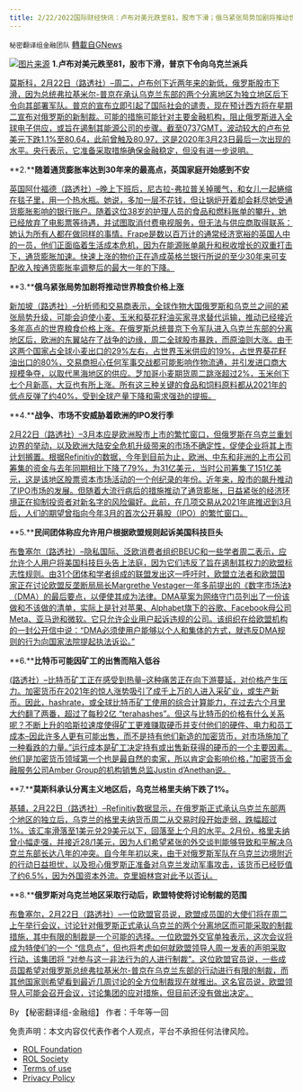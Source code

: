 ```yaml
---
title: 2/22/2022国际财经快讯：卢布对美元跌至81，股市下滑；俄乌紧张局势加剧将推动世界粮食价格上涨
---
```

`秘密翻译组金融团队` [轉載自GNews](https://gnews.org/zh-hans/2048368/)

![](https://assets.gnews.org/wp-content/uploads/2022/02/图片1-106.png)[图片来源](https://www.reuters.com)
**1.卢布对美元跌至81，股市下滑，普京下令向乌克兰派兵**

[莫斯科，2月22日（路透社）–周二，卢布创下近两年来的新低，俄罗斯股市下滑，因为总统弗拉基米尔-普京在承认乌克兰东部的两个分离地区为独立地区后下令向其部署军队。普京的宣布立即引起了国际社会的谴责，现在预计西方将在星期二宣布对俄罗斯的新制裁。可能的措施可能针对主要金融机构，阻止俄罗斯进入全球电子供应，或旨在遏制其能源公司的步骤。截至0737GMT，波动较大的卢布兑美元下跌1.1%至80.64，此前曾触及80.97，这是2020年3月23日最后一次出现的水平。央行表示，它准备采取措施确保金融稳定，但没有进一步说明。](https://www.reuters.com/markets/europe/rouble-hits-over-15-month-low-after-putin-orders-russian-troops-ukraine-2022-02-22/)

**2.****随着通货膨胀率达到30年来的最高点，英国家庭开始感到不安**

[英国阿什福德（路透社）–晚上下班后，尼古拉-弗拉普关掉暖气，和女儿一起蜷缩在毯子里，用一个热水瓶。她说，多加一层不花钱，但让锅炉开着却会耗尽她受通货膨胀影响的银行账户。随着这位38岁的护理人员的食品和燃料账单的攀升，她已经放弃了电影票等待遇，并试图取消付费电视服务，但无法与供应商取得联系：她认为所有人都在做同样的事情。Frape是数以百万计的通常经济宽裕的英国人中的一员，他们正面临着生活成本危机，因为在能源账单飙升和税收增长的双重打击下，通货膨胀加速。快速上涨的物价正在造成英格兰银行所说的至少30年来可支配收入按通货膨胀率调整后的最大一年的下降。](https://www.oann.com/as-inflation-hits-30-year-high-uk-households-start-to-buckle/)

**3.****俄乌紧张局势加剧将推动世界粮食价格上涨**

[新加坡（路透社）–分析师和交易商表示，全球作物大国俄罗斯和乌克兰之间的紧张局势升级，可能会迫使小麦、玉米和葵花籽油买家寻求替代运输，推动已经接近多年高点的世界粮食价格上涨。在俄罗斯总统普京下令军队进入乌克兰东部的分离地区后，欧洲的东翼站在了战争的边缘，周二全球股市暴跌，而原油则大涨。由于这两个国家占全球小麦出口的29%左右，占世界玉米供应的19%，占世界葵花籽油出口的80%，交易商担心任何军事交战都可能影响作物流通，并引发进口商大规模争夺，以取代黑海地区的供应。芝加哥小麦期货周二跳涨超过2%，玉米创下七个月新高，大豆也有所上涨。所有这三种关键的食品和饲料原料都从2021年的低点反弹了约40%，受到全球产量下降和需求强劲的提振。](https://www.oann.com/deepening-russia-ukraine-tensions-seen-curbing-food-supplies-lifting-prices/)

**4.****战争、市场不安威胁着欧洲的IPO发行季**

[2月22日（路透社）–3月本应是欧洲股市上市的繁忙窗口，但俄罗斯在乌克兰重划边界的举动，以及欧洲大陆安全危机升级带来的市场不确定性，促使企业将其上市计划搁置。根据Refinitiv的数据，今年到目前为止，欧洲、中东和非洲的上市公司筹集的资金与去年同期相比下降了79%，为31亿美元，当时公司筹集了151亿美元，这是该地区股票资本市场活动的一个创纪录的年份。近年来，股市的飙升推动了IPO市场的发展。但随着大流行病后的措施推动了通货膨胀，日益紧张的经济环境正在抑制投资者对新名字的风险偏好。此前，在几项交易从2021年底推迟到3月后，人们的期望曾指向今年3月的首次公开募股（IPO）的繁忙窗口。](https://www.reuters.com/world/europe/war-market-jitters-threaten-europes-ipo-launch-season-2022-02-22/)

**5.****民间团体称应允许用户根据欧盟规则起诉美国科技巨头**

[布鲁塞尔（路透社）–隐私国际、泛欧消费者组织BEUC和一些学者周二表示，应允许个人用户将美国科技巨头告上法庭，因为它们违反了旨在遏制其权力的欧盟标志性规则。由31个团体和学者组成的联盟发出这一呼吁时，欧盟立法者和欧盟国家正在讨论欧盟反垄断局局长Margrethe Vestager一年多前提出的《数字市场法》（DMA）的最后要点，以便使其成为法律。DMA草案为网络守门员列出了一份该做和不该做的清单，实际上是针对苹果、Alphabet旗下的谷歌、Facebook母公司Meta、亚马逊和微软。它只允许企业用户起诉违规的公司。该组织在给欧盟机构的一封公开信中说：“DMA必须使用户能够以个人和集体的方式，就违反DMA规则的行为向国家法院提起执法诉讼。”](https://www.oann.com/users-should-be-allowed-to-sue-u-s-tech-giants-under-eu-rules-civil-groups-say/)

**6.****比特币可能因矿工的出售而陷入低谷**

[(路透社）–比特币矿工正在感受到热量–这种痛苦正在向下游蔓延，对价格产生压力。加密货币在2021年的惊人涨势吸引了成千上万的人进入采矿业，或生产新币。因此，hashrate，或全球比特币矿工使用的综合计算能力，在过去六个月里大约翻了两番，超过了每秒2亿 “terahashes”。但这与比特币的价格有什么关系呢？不断上升的哈斯拉速度使得矿工更难赚取硬币并支付他们的硬件、电力和员工成本–因此许多人更有可能出售，而不是持有他们新造的加密货币，对市场施加了一种看跌的力量。”运行成本是矿工决定持有或出售新获得的硬币的一个主要因素。他们是加密货币领域第一个也是最自然的卖家，所以肯定会影响价格，”加密货币金融服务公司Amber Group的机构销售总监Justin d’Anethan说。](https://www.oann.com/cryptoverse-bitcoin-could-be-laid-low-by-miners-malady/)

**7.****莫斯科承认分离主义地区后，乌克兰格里夫纳下跌了1%。**

[基辅，2月22日（路透社）–Refinitiv数据显示，在俄罗斯正式承认乌克兰东部两个地区的独立后，乌克兰的格里夫纳货币周二从交易时段开始走弱，跌幅超过1%。该汇率滑落至1美元兑29美元以下，回落至上个月的水平。2月份，格里夫纳曾小幅走强，并接近28/1美元，因为人们希望紧张的外交谈判能够导致和平解决乌克兰东部长达八年的冲突。自今年年初以来，由于对俄罗斯军队在乌克兰边境附近的行动日益担忧，以及担心俄罗斯正准备对乌克兰发动军事攻击，该货币已经贬值了约6.5%，因为外国资本外流。克里姆林宫对此予以否认。](https://www.reuters.com/markets/rates-bonds/ukrainian-hryvnia-loses-1-after-moscow-recognises-separatist-regions-2022-02-22/)

**8.****俄罗斯对乌克兰地区采取行动后，欧盟特使将讨论制裁的范围**

[布鲁塞尔，2月22日（路透社）–一位欧盟官员说，欧盟成员国的大使们将在周二上午举行会议，讨论针对俄罗斯正式承认乌克兰的两个分离地区而可能采取的制裁措施，其中有限的制裁是一个可能的选择。一位欧盟外交官单独表示，这次会议将成为特使们的一个 “信息点”，但也将考虑如何就欧盟领导人周一发表的声明采取行动，该集团将 “对参与这一非法行为的人进行制裁”。这位欧盟官员说，一些成员国希望对俄罗斯总统弗拉基米尔-普京在乌克兰东部的行动进行有限的制裁，而其他国家则希望看到最近几周讨论的全方位制裁现在就推出。这名官员说，欧盟领导人可能会召开会议，讨论集团的应对措施，但目前还没有做出决定。](https://www.reuters.com/world/europe/eu-envoys-discuss-scope-sanctions-after-russian-move-ukraine-regions-2022-02-22/)

By 【秘密翻译组-金融组】
作者：千年等一回

 

免责声明：本文内容仅代表作者个人观点，平台不承担任何法律风险。

- [ROL Foundation](https://rolfoundation.org/)
- [ROL Society](https://rolsociety.org/)
- [Terms of use](https://gnews.org/terms-of-use-3/)
- [Privacy Policy](https://gnews.org/privacy-policy/)
